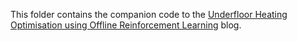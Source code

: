 This folder contains the companion code to the [Underfloor Heating Optimisation using Offline
Reinforcement
Learning](https://medium.com/@yapweiyih/underfloor-heating-optimisation-using-offline-reinforcement-learning-44f7747f4d6f) blog.
